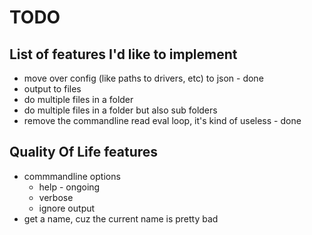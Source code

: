 # TODO

## List of features I'd like to implement

- move over config (like paths to drivers, etc) to json - done
- output to files
- do multiple files in a folder
- do multiple files in a folder but also sub folders
- remove the commandline read eval loop, it's kind of useless - done


## Quality Of Life features
- commmandline options
    - help - ongoing
    - verbose
    - ignore output
- get a name, cuz the current name is pretty bad
